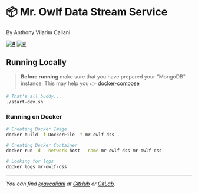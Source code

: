 # 📦 Mr. Owlf Data Stream Service
By Anthony Vilarim Caliani

[![#](https://img.shields.io/badge/licence-MIT-lightseagreen.svg)](#) [![#](https://img.shields.io/badge/python-3.7.x-yellow.svg)](#)

## Running Locally

> **Before running** make sure that you have prepared your "MongoDB" instance. This may help you 👉 [docker-compose](../mongodb/docker-compose.yml)

```bash
# That's all buddy...
./start-dev.sh
```

### Running on Docker
```bash
# Creating Docker Image
docker build -f DockerFile -t mr-owlf-dss .

# Creating Docker Container
docker run -d --network host --name mr-owlf-dss mr-owlf-dss

# Looking for logs
docker logs mr-owlf-dss
```

---

_You can find [@avcaliani](#) at [GitHub](https://github.com/avcaliani) or [GitLab](https://gitlab.com/avcaliani)._

